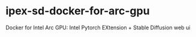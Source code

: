 # ipex-sd-docker-for-arc-gpu
Docker for Intel Arc GPU: Intel Pytorch EXtension + Stable Diffusion web ui
